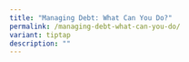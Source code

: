 ```yaml
---
title: "Managing Debt: What Can You Do?"
permalink: /managing-debt-what-can-you-do/
variant: tiptap
description: ""
---
```

